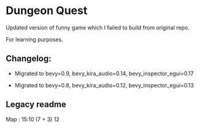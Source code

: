 # Dungeon Quest
Updated version of funny game which I failed to build from original repo.

For learning purposes.

## Changelog:
- Migrated to bevy=0.9, bevy_kira_audio=0.14, bevy_inspector_egui=0.17

- Migrated to bevy=0.8, bevy_kira_audio=0.12, bevy_inspector_egui=0.13

## Legacy readme
Map : 15:10 (7 + 3)
12